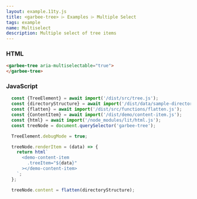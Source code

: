 ```yaml
---
layout: example.11ty.js
title: <garbee-tree> ⌲ Examples ⌲ Multiple Select
tags: example
name: Multiselect
description: Multiple select of tree items
---
```



<garbee-tree aria-multiselectable="true">
</garbee-tree>


<script type="module" src="/assets/basic-example.bundled.js"></script>


<h3>HTML</h3>

```html
<garbee-tree aria-multiselectable="true">
</garbee-tree>
```

<h3>JavaScript</h3>

```javascript
  const {TreeElement} = await import('/dist/src/tree.js');
  const {directoryStructure} = await import('/dist/data/sample-directory.js');
  const {flatten} = await import('/dist/src/functions/flatten.js');
  const {ContentItem} = await import('/dist/demo/content-item.js');
  const {html} = await import('/node_modules/lit/html.js');
  const treeNode = document.querySelector('garbee-tree');

  TreeElement.debugMode = true;

  treeNode.renderItem = (data) => {
    return html`
      <demo-content-item
        .treeItem="${data}"
      ></demo-content-item>
    `;
  };

  treeNode.content = flatten(directoryStructure);
```
